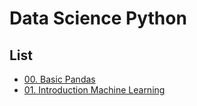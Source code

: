 # Data Science Python

## List 
- [00. Basic Pandas](https://github.com/mrbvrz/data-science-python/blob/master/basic-pandas/basic-pandas.ipynb)
- [01. Introduction Machine Learning](https://github.com/mrbvrz/data-science-python/blob/master/introduction-machine-learning/introduction-machine-learning.ipynb)

